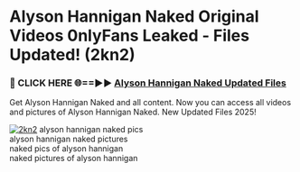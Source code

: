 # Alyson Hannigan Naked Original Videos 0nlyFans Leaked - Files Updated! (2kn2)

<h3>🔴 CLICK HERE 🌐==►► <a href="https://tinyurl.com/yckcrads" rel="nofollow">Alyson Hannigan Naked Updated Files</a></h3>

Get Alyson Hannigan Naked and all content. Now you can access all videos and pictures of Alyson Hannigan Naked. New Updated Files 2025!

[![2kn2](https://i.imgur.com/hpKpOFt.gif)](https://tinyurl.com/yckcrads)
alyson hannigan naked pics<br>
alyson hannigan naked pictures<br>
naked pics of alyson hannigan<br>
naked pictures of alyson hannigan